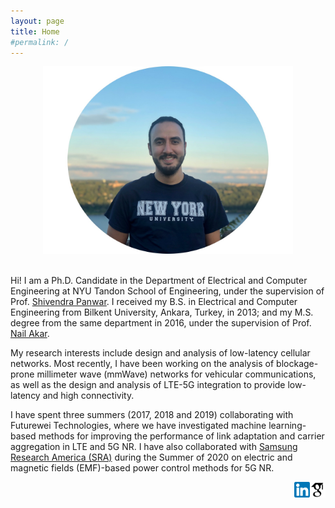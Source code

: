 ```yaml
---
layout: page
title: Home
#permalink: /
---
```

<div style="text-align:center"><img src="assets/images/caglarphoto1.jpg" width="400" style="text-align:center"></div>
<br />

Hi! I am a Ph.D. Candidate in the Department of Electrical and Computer Engineering at NYU Tandon School of Engineering, under the supervision of Prof. [Shivendra Panwar](https://engineering.nyu.edu/faculty/shivendra-panwar). I received my B.S. in Electrical and Computer Engineering from Bilkent University, Ankara, Turkey, in 2013; and my M.S. degree from the same department in 2016, under the supervision of Prof. [Nail Akar](http://kilyos.ee.bilkent.edu.tr/~akar/).

My research interests include design and analysis of low-latency cellular networks. Most recently, I have been working on the analysis of blockage-prone millimeter wave (mmWave) networks for vehicular communications, as well as the design and analysis of LTE-5G integration to provide low-latency and high connectivity.

I have spent three summers (2017, 2018 and 2019) collaborating with Futurewei Technologies, where we have investigated machine learning-based methods for improving the performance of link adaptation and carrier aggregation in LTE and 5G NR. I have also collaborated with [Samsung Research America (SRA)](https://www.sra.samsung.com/life-at-sra/) during the Summer of 2020 on electric and magnetic fields (EMF)-based power control methods for 5G NR.

[<img align="right" src="assets/images/scholaricon.png" width="25">](https://scholar.google.com/citations?user=BNw1IM8AAAAJ&hl=en)
[<img align="right" src="assets/images/linkedinicon.png" width="25">](https://www.linkedin.com/in/caglar-tunc-6010ab59/)
